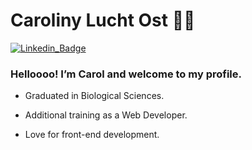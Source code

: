 #  Caroliny Lucht Ost :woman_technologist:

[![Linkedin_Badge](https://img.shields.io/badge/-LinkedIn-blue?style=flat-square&logo=Linkedin&logoColor=white&link=https://www.linkedin.com/in/caroliny-l-8243921a7/)](https://www.linkedin.com/in/caroliny-l-8243921a7/)

### Helloooo! I’m Carol and welcome to my profile.

- Graduated in Biological Sciences.

- Additional training as a Web Developer.

- Love for front-end development.
